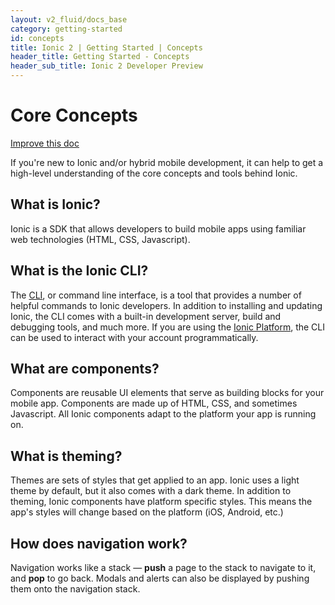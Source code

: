 ```yaml
---
layout: v2_fluid/docs_base
category: getting-started
id: concepts
title: Ionic 2 | Getting Started | Concepts
header_title: Getting Started - Concepts
header_sub_title: Ionic 2 Developer Preview
---
```



# Core Concepts

<a class="improve-v2-docs" href='https://github.com/driftyco/ionic-site/edit/master/docs/v2/getting-started/concepts/index.md'>Improve this doc</a>

If you're new to Ionic and/or hybrid mobile development, it can help to get a high-level understanding of the core concepts and tools behind Ionic.

## What is Ionic?

Ionic is a SDK that allows developers to build mobile apps using familiar web technologies (HTML, CSS, Javascript).


## What is the Ionic CLI?

The [CLI](../../resources/what-is/#cli), or command line interface, is a tool that provides a number of helpful commands to Ionic developers. In addition to installing and updating Ionic, the CLI comes with a built-in development server, build and debugging tools, and much more. If you are using the [Ionic Platform](http://ionic.io/), the CLI can be used to interact with your account programmatically.

## What are components?

Components are reusable UI elements that serve as building blocks for your mobile app. Components are made up of HTML, CSS, and sometimes Javascript. All Ionic components adapt to the platform your app is running on.


## What is theming?

Themes are sets of styles that get applied to an app. Ionic uses a light theme by default, but it also comes with a dark theme. In addition to theming, Ionic components have platform specific styles. This means the app's styles will change based on the platform (iOS, Android, etc.)

## How does navigation work?

Navigation works like a stack &mdash; **push** a page to the stack to navigate to it, and **pop** to go back. Modals and alerts can also be displayed by pushing them onto the navigation stack.



